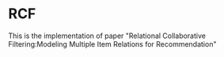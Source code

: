 # RCF 
This is the implementation of paper "Relational Collaborative Filtering:Modeling Multiple Item Relations for Recommendation"

